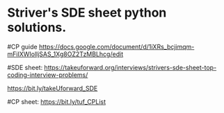 # Striver's SDE sheet python solutions.

#CP guide
https://docs.google.com/document/d/1iXRs_bcjimqm-mFiIXWIolljSAS_1Xg8OZ2TzMBLhcg/edit

#SDE sheet:
https://takeuforward.org/interviews/strivers-sde-sheet-top-coding-interview-problems/


https://bit.ly/takeUforward_SDE

#CP sheet:
https://bit.ly/tuf_CPList


